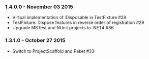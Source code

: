 ### 1.4.0.0 - November 03 2015
* Virtual implementation of IDisposable in TestFixture #28
* TestFixture: Dispose features in reverse order of registration #29
* Upgrade MSTest and NUnit projects to .NET4 #36

### 1.3.1.0 - October 27 2015
* Switch to ProjectScaffold and Paket #33